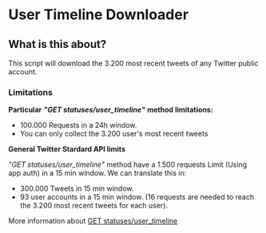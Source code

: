 # User Timeline Downloader

## What is this about?

This script will download the 3.200 most recent tweets of any Twitter public account.

### Limitations 

**Particular** ***"GET statuses/user_timeline"*** **method limitations:**

+ 100.000 Requests in a 24h window.
+ You can only collect the 3.200 user's most recent tweets

**General Twitter Stardard API limits**

*"GET statuses/user_timeline"* method have a 1.500 requests Limit (Using  app auth) in a 15 min window. 
We can translate this in:
* 300.000 Tweets in 15 min window.
* 93 user accounts in a 15 min window. (16 requests are needed to reach the 3.200 most recent tweets for each user).

More information about [GET statuses/user_timeline](https://developer.twitter.com/en/docs/tweets/timelines/api-reference/get-statuses-user_timeline "Twitter Developer Documentation")
